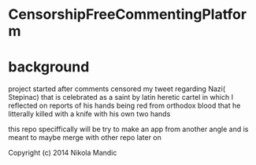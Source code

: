 # CensorshipFreeCommentingPlatform
# background
project started after comments censored my tweet regarding Nazi( Stepinac) that is celebrated as a saint by latin heretic cartel in which I reflected on reports of his hands being red from orthodox blood that he litterally killed with a knife with his own two hands      

this repo speciffically will be try to make an app from another angle and is meant to maybe merge with other repo later on

Copyright (c) 2014 Nikola Mandic
